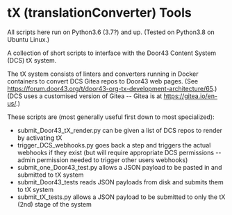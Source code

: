 # tX (translationConverter) Tools

All scripts here run on Python3.6 (3.7?) and up. (Tested on Python3.8 on Ubuntu Linux.)

A collection of short scripts to interface with the Door43 Content System (DCS) tX system.

The tX system consists of linters and converters running in Docker containers
    to convert DCS Gitea repos to Door43 web pages.
    (See https://forum.door43.org/t/door43-org-tx-development-architecture/65.)
    (DCS uses a customised version of Gitea -- Gitea is at https://gitea.io/en-us/.)

These scripts are (most generally useful first down to most specialized):
 - submit_Door43_tX_render.py can be given a list of DCS repos to render by activating tX
 - trigger_DCS_webhooks.py goes back a step and triggers the actual webhooks if they exist (but will require appropriate DCS permissions -- admin permission needed to trigger other users webhooks)
 - submit_one_Door43_test.py allows a JSON payload to be pasted in and submitted to tX system
 - submit_Door43_tests reads JSON payloads from disk and submits them to tX system
 - submit_tX_tests.py allows a JSON payload to be submitted to only the tX (2nd) stage of the system
